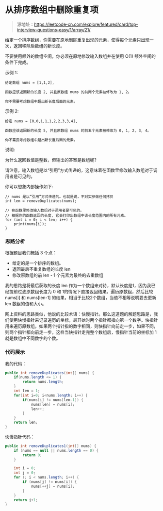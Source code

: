 # 从排序数组中删除重复项

> 源地址：https://leetcode-cn.com/explore/featured/card/top-interview-questions-easy/1/array/21/

给定一个排序数组，你需要在原地删除重复出现的元素，使得每个元素只出现一次，返回移除后数组的新长度。

不要使用额外的数组空间，你必须在原地修改输入数组并在使用 O(1) 额外空间的条件下完成。

示例 1:
```
给定数组 nums = [1,1,2], 

函数应该返回新的长度 2, 并且原数组 nums 的前两个元素被修改为 1, 2。 

你不需要考虑数组中超出新长度后面的元素。
```
示例 2:
```
给定 nums = [0,0,1,1,1,2,2,3,3,4],

函数应该返回新的长度 5, 并且原数组 nums 的前五个元素被修改为 0, 1, 2, 3, 4。

你不需要考虑数组中超出新长度后面的元素。
```
说明:

为什么返回数值是整数，但输出的答案是数组呢?

请注意，输入数组是以“引用”方式传递的，这意味着在函数里修改输入数组对于调用者是可见的。

你可以想象内部操作如下:

```
// nums 是以“引用”方式传递的。也就是说，不对实参做任何拷贝
int len = removeDuplicates(nums);

// 在函数里修改输入数组对于调用者是可见的。
// 根据你的函数返回的长度, 它会打印出数组中该长度范围内的所有元素。
for (int i = 0; i < len; i++) {
    print(nums[i]);
}
```

### 思路分析
根据题目我们概括 3 个点：
* 给定的是一个排序的数组。
* 返回最后不重复数组的长度 len
* 修改原数组的前 len - 1 个元素为最终的去重数组

我的思路是将最后获取的长度 len 作为一个数组来对待，默认长度是1，因为我已经提前过滤原数组长度为 0 和 1的情况下直接返回结果。遍历原数组，然后比较 nums[i] 和 nums[len-1] 的结果，相当于比较2个数组，当值不相等说明要去更新 len 数组的值和大小。

网上资料的思路类似，他说的比较术语：快慢指针。那么这道题的解题思路是，我们使用快慢指针来记录遍历的坐标，最开始时两个指针都指向第一个数字。快指针用来遍历原数组，如果两个指针指的数字相同，则快指针向前走一步，如果不同，则两个指针都向前走一步，这样当快指针走完整个数组后，慢指针当前的坐标加 1 就是数组中不同数字的个数。

### 代码展示
我的代码：
```java
public int removeDuplicates(int[] nums) {
    if(nums.length <= 1) {
        return nums.length;
    }
    int len = 1;
    for(int i=0; i<nums.length; i++) {
        if(nums[i] != nums[len-1]) {
            nums[len] = nums[i];
            len++;
        }
    }
    return len;
}
```
快慢指针代码：
```java
public int removeDuplicates1(int[] nums) {
    if (nums == null || nums.length == 0) {
        return 0;
    }

    int i = 0;
    int j = 0;
    for (; i < nums.length; i++) {
        if (nums[j] != nums[i]) {
            nums[++j] = nums[i];
        }
    }
    return j+1;
}

```
